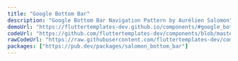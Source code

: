```yaml
---
title: "Google Bottom Bar"
description: "Google Bottom Bar Navigation Pattern by Aurélien Salomon"
demoUrl: "https://fluttertemplates-dev.github.io/components/#google_bottom_bar"
codeUrl: "https://github.com/fluttertemplates-dev/components/blob/master/lib/components/navigation/bottom_nav/google_bottom_bar.dart"
rawCodeUrl: "https://raw.githubusercontent.com/fluttertemplates-dev/components/master/lib/components/navigation/bottom_nav/google_bottom_bar.dart"
packages: ["https://pub.dev/packages/salomon_bottom_bar"]
---
```

